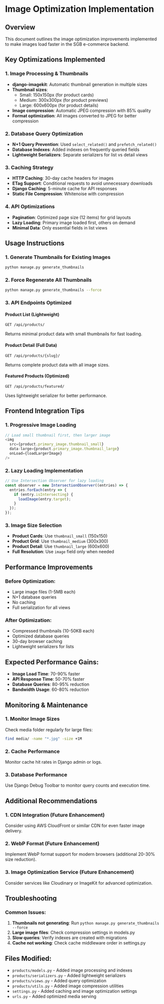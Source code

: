 # Image Optimization Implementation

## Overview
This document outlines the image optimization improvements implemented to make images load faster in the SGB e-commerce backend.

## Key Optimizations Implemented

### 1. **Image Processing & Thumbnails**
- **django-imagekit**: Automatic thumbnail generation in multiple sizes
- **Thumbnail sizes**:
  - Small: 150x150px (for product cards)
  - Medium: 300x300px (for product previews)
  - Large: 600x600px (for product details)
- **Image compression**: Automatic JPEG compression with 85% quality
- **Format optimization**: All images converted to JPEG for better compression

### 2. **Database Query Optimization**
- **N+1 Query Prevention**: Used `select_related()` and `prefetch_related()`
- **Database Indexes**: Added indexes on frequently queried fields
- **Lightweight Serializers**: Separate serializers for list vs detail views

### 3. **Caching Strategy**
- **HTTP Caching**: 30-day cache headers for images
- **ETag Support**: Conditional requests to avoid unnecessary downloads
- **Django Caching**: 5-minute cache for API responses
- **Static File Compression**: Whitenoise with compression

### 4. **API Optimizations**
- **Pagination**: Optimized page size (12 items) for grid layouts
- **Lazy Loading**: Primary image loaded first, others on demand
- **Minimal Data**: Only essential fields in list views

## Usage Instructions

### 1. Generate Thumbnails for Existing Images
```bash
python manage.py generate_thumbnails
```

### 2. Force Regenerate All Thumbnails
```bash
python manage.py generate_thumbnails --force
```

### 3. API Endpoints Optimized

#### Product List (Lightweight)
```
GET /api/products/
```
Returns minimal product data with small thumbnails for fast loading.

#### Product Detail (Full Data)
```
GET /api/products/{slug}/
```
Returns complete product data with all image sizes.

#### Featured Products (Optimized)
```
GET /api/products/featured/
```
Uses lightweight serializer for better performance.

## Frontend Integration Tips

### 1. **Progressive Image Loading**
```javascript
// Load small thumbnail first, then larger image
<img 
  src={product.primary_image.thumbnail_small} 
  data-large={product.primary_image.thumbnail_large}
  onLoad={loadLargerImage}
/>
```

### 2. **Lazy Loading Implementation**
```javascript
// Use Intersection Observer for lazy loading
const observer = new IntersectionObserver((entries) => {
  entries.forEach(entry => {
    if (entry.isIntersecting) {
      loadImage(entry.target);
    }
  });
});
```

### 3. **Image Size Selection**
- **Product Cards**: Use `thumbnail_small` (150x150)
- **Product Grid**: Use `thumbnail_medium` (300x300)
- **Product Detail**: Use `thumbnail_large` (600x600)
- **Full Resolution**: Use `image` field only when needed

## Performance Improvements

### Before Optimization:
- Large image files (1-5MB each)
- N+1 database queries
- No caching
- Full serialization for all views

### After Optimization:
- Compressed thumbnails (10-50KB each)
- Optimized database queries
- 30-day browser caching
- Lightweight serializers for lists

## Expected Performance Gains:
- **Image Load Time**: 70-90% faster
- **API Response Time**: 50-70% faster
- **Database Queries**: 80-95% reduction
- **Bandwidth Usage**: 60-80% reduction

## Monitoring & Maintenance

### 1. **Monitor Image Sizes**
Check media folder regularly for large files:
```bash
find media/ -name "*.jpg" -size +1M
```

### 2. **Cache Performance**
Monitor cache hit rates in Django admin or logs.

### 3. **Database Performance**
Use Django Debug Toolbar to monitor query counts and execution time.

## Additional Recommendations

### 1. **CDN Integration** (Future Enhancement)
Consider using AWS CloudFront or similar CDN for even faster image delivery.

### 2. **WebP Format** (Future Enhancement)
Implement WebP format support for modern browsers (additional 20-30% size reduction).

### 3. **Image Optimization Service** (Future Enhancement)
Consider services like Cloudinary or ImageKit for advanced optimization.

## Troubleshooting

### Common Issues:
1. **Thumbnails not generating**: Run `python manage.py generate_thumbnails --force`
2. **Large image files**: Check compression settings in models.py
3. **Slow queries**: Verify indexes are created with migrations
4. **Cache not working**: Check cache middleware order in settings.py

## Files Modified:
- `products/models.py` - Added image processing and indexes
- `products/serializers.py` - Added lightweight serializers
- `products/views.py` - Added query optimization
- `products/utils.py` - Added image compression utilities
- `settings.py` - Added caching and image optimization settings
- `urls.py` - Added optimized media serving